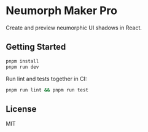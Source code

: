 # Neumorph Maker Pro

Create and preview neumorphic UI shadows in React.

## Getting Started

```bash
pnpm install
pnpm run dev
```

Run lint and tests together in CI:

```bash
pnpm run lint && pnpm run test
```

## License

MIT

